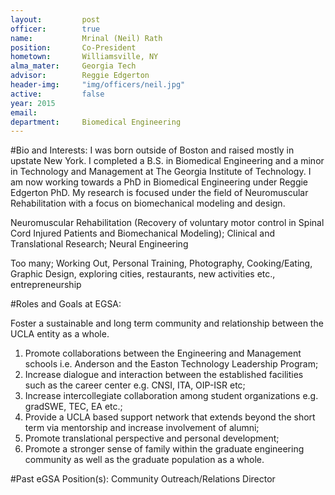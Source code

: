 ```yaml
---
layout:     	post
officer:        true
name:      		Mrinal (Neil) Rath
position: 		Co-President
hometown: 		Williamsville, NY
alma_mater: 	Georgia Tech
advisor: 		Reggie Edgerton
header-img: 	"img/officers/neil.jpg"
active: 		false
year: 2015
email: 			
department: 	Biomedical Engineering
---
```


#Bio and Interests:
I was born outside of Boston and raised mostly in upstate New York. I completed a B.S. in Biomedical Engineering and a minor in Technology and Management at The Georgia Institute of Technology. I am now working towards a PhD in Biomedical Engineering under Reggie Edgerton PhD. My research is focused under the field of Neuromuscular Rehabilitation with a focus on biomechanical modeling and design.

Neuromuscular Rehabilitation (Recovery of voluntary motor control in Spinal Cord Injured Patients and Biomechanical Modeling); Clinical and Translational Research; Neural Engineering

Too many; Working Out, Personal Training, Photography, Cooking/Eating, Graphic Design, exploring cities, restaurants, new activities etc., entrepreneurship

#Roles and Goals at EGSA:

Foster a sustainable and long term community and relationship between the UCLA entity as a whole. 

1. Promote collaborations between the Engineering and Management schools i.e. Anderson and the Easton Technology Leadership Program; 
2. Increase dialogue and interaction between the established facilities such as the career center e.g. CNSI, ITA, OIP-ISR etc; 
3. Increase intercollegiate collaboration among student organizations e.g. gradSWE, TEC, EA etc.;
4. Provide a UCLA based support network that extends beyond the short term via mentorship and increase involvement of alumni; 
5. Promote translational perspective and personal development; 
6. Promote a stronger sense of family within the graduate engineering community as well as the graduate population as a whole.

#Past eGSA Position(s):
Community Outreach/Relations Director
